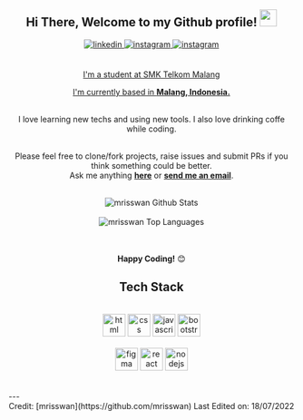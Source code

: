 <div align="center">
<h2> Hi There, Welcome to my Github profile! <img src="https://github.com/abdoachhoubi/abdoachhoubi/blob/main/gifs/Hi.gif" width="30"></h2>
<a href="https://www.linkedin.com/in/m-riswan-35aab0232/" target="_blank">
<img src=https://img.shields.io/badge/linkedin-%2300acee.svg?color=405DE6&style=for-the-badge&logo=linkedin&logoColor=white alt=linkedin style="margin-bottom: 5px;" />
</a>
<a href="https://instagram.com/risss_one" target="_blank">
<img src=https://img.shields.io/badge/instagram-%ff5851db.svg?color=C13584&style=for-the-badge&logo=instagram&logoColor=white alt=instagram style="margin-bottom: 5px;" />
</a>

<a href="https://linktr.ee/mriswan_" target="_blank">
<img src=https://img.shields.io/badge/linktr.ee-%ff5851db.svg?color=C13584&style=for-the-badge&logo=instagram&logoColor=white alt=instagram style="margin-bottom: 5px;" />
<br />
<br />

I'm a student at SMK Telkom Malang
<br />

I'm currently based in **[Malang, Indonesia.](https://www.google.com/maps/place/Malang,+Kota+Malang,+Jawa+Timur/data=!4m2!3m1!1s0x2dd62822063dc2fb:0x78879446481a4da2?sa=X&ved=2ahUKEwiLwpyMn4L5AhUBhP0HHWQpC6IQ8gF6BAhxEAE)**

<br />
I love learning new techs and using new tools. I also love drinking coffe while coding.
<br />
<br />

Please feel free to clone/fork projects, raise issues and submit PRs if you think something could be better.<br />
Ask me anything **[here](https://github.com/mrisswan/mrisswan/issues/new)** or <a href="mailto:riswanmrf1@gmail.com"><b>send me an email</b></a>.
<br />
<br />

<img align="center" src="https://github-readme-stats.vercel.app/api?username=mrisswan&include_all_commits=true&count_private=true&show_icons=true&line_height=30&title_color=CDB4DB&icon_color=CDB4DB&text_color=D3D3D3&bg_color=0A0A0A" alt="mrisswan Github Stats">
<br />
<br />
<img src="https://github-readme-stats.vercel.app/api/top-langs/?username=mrisswan&layout=compact&theme=dark&bg_color=0A0A0A" alt="mrisswan Top Languages"/>
<br />
<br />
<br />

**Happy Coding!** 😊

</div>

<div align="center">

## Tech Stack

<br />
<a margin="10" href="https://developer.mozilla.org/en-US/docs/Web/HTML" target="_blank"><img margin="10px" height="40" src="https://github.com/abdoachhoubi/abdoachhoubi/blob/main/svgs/html.svg" alt="html"></a>
<a margin="10" href="https://developer.mozilla.org/en-US/docs/Web/CSS" target="_blank"><img margin="10px" height="40" src="https://github.com/abdoachhoubi/abdoachhoubi/blob/main/svgs/css.svg" alt="css"></a>
<a margin="10" href="https://developer.mozilla.org/en-US/docs/Web/JavaScript" target="_blank"><img margin="10px" height="40" src="https://github.com/abdoachhoubi/abdoachhoubi/blob/main/svgs/javascript.svg" alt="javascript"></a>
<a margin="10" href="https://getbootstrap.com" target="_blank"><img margin="10px" height="40" src="https://github.com/abdoachhoubi/abdoachhoubi/blob/main/svgs/bootstrap.svg" alt="bootstrap"></a>
<br />
<br />
<a margin="10" href="https://figma.com" target="_blank"><img margin="10px" height="40" src="https://github.com/abdoachhoubi/abdoachhoubi/blob/main/svgs/figma.svg" alt="figma"></a>
<a margin="10" href="https://reactjs.org" target="_blank"><img margin="10px" height="40" src="https://github.com/abdoachhoubi/abdoachhoubi/blob/main/svgs/react.svg" alt="react"></a>
<a margin="10" href="https://nodejs.org" target="_blank"><img margin="10px" height="40" src="https://github.com/abdoachhoubi/abdoachhoubi/blob/main/svgs/nodejs.svg" alt="nodejs"></a>
</div>
<br />
<br />
---

<div align="center">
Credit: [mrisswan](https://github.com/mrisswan)
Last Edited on: 18/07/2022
</div>
